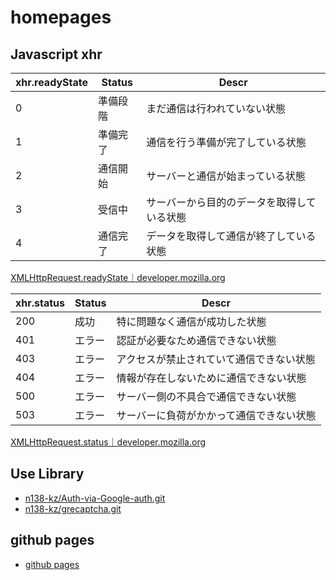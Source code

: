 # homepages

## Javascript xhr

| xhr.readyState | Status | Descr |
| --- | -------| --- |
| 0 | 準備段階 | まだ通信は行われていない状態 |
| 1 | 準備完了 | 通信を行う準備が完了している状態 |
| 2 | 通信開始 | サーバーと通信が始まっている状態 |
| 3 | 受信中 | サーバーから目的のデータを取得している状態 |
| 4 | 通信完了 | データを取得して通信が終了している状態 |

[XMLHttpRequest.readyState｜developer.mozilla.org](https://developer.mozilla.org/ja/docs/Web/API/XMLHttpRequest/readyState)

| xhr.status | Status | Descr |
| --- | -------| --- |
| 200 | 成功 | 特に問題なく通信が成功した状態
| 401 | エラー | 認証が必要なため通信できない状態
| 403 | エラー | アクセスが禁止されていて通信できない状態
| 404 | エラー | 情報が存在しないために通信できない状態
| 500 | エラー | サーバー側の不具合で通信できない状態
| 503 | エラー | サーバーに負荷がかかって通信できない状態

[XMLHttpRequest.status｜developer.mozilla.org](https://developer.mozilla.org/ja/docs/Web/API/XMLHttpRequest/status)

## Use Library

- [n138-kz/Auth-via-Google-auth.git](https://github.com/n138-kz/Auth-via-Google-auth.git)
- [n138-kz/grecaptcha.git](https://github.com/n138-kz/grecaptcha.git)

## github pages

- [github pages](https://n138-kz.github.io/homepages/)
